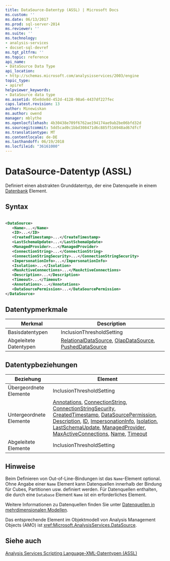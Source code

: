 ```yaml
---
title: DataSource-Datentyp (ASSL) | Microsoft Docs
ms.custom: ''
ms.date: 06/13/2017
ms.prod: sql-server-2014
ms.reviewer: ''
ms.suite: ''
ms.technology:
- analysis-services
- docset-sql-devref
ms.tgt_pltfrm: ''
ms.topic: reference
api_name:
- DataSource Data Type
api_location:
- http://schemas.microsoft.com/analysisservices/2003/engine
topic_type:
- apiref
helpviewer_keywords:
- DataSource data type
ms.assetid: 05e8de8d-452d-4128-98a6-4437df227fec
caps.latest.revision: 13
author: Minewiskan
ms.author: owend
manager: mblythe
ms.openlocfilehash: 4b30438e709f6762ae194174ae9ab2be06bfd32d
ms.sourcegitcommit: 5dd5cad0c1bbd308471d6c885f516948ad67dfcf
ms.translationtype: MT
ms.contentlocale: de-DE
ms.lasthandoff: 06/19/2018
ms.locfileid: "36161000"
---
```

# <a name="datasource-data-type-assl"></a>DataSource-Datentyp (ASSL)
  Definiert einen abstrakten Grunddatentyp, der eine Datenquelle in einem [Datenbank](../objects/database-element-assl.md) Element.  
  
## <a name="syntax"></a>Syntax  
  
```xml  
  
<DataSource>  
   <Name>...</Name>  
   <ID>...</ID>  
   <CreatedTimestamp>...</CreateTimestamp>  
   <LastSchemaUpdate>...</LastSchemaUpdate>  
   <ManagedProvider>...</ManagedProvider>  
   <ConnectionString>...</ConnectionString>  
   <ConnectionStringSecurity>...</ConnectionStringSecurity>  
   <ImpersonationInfo>...</ImpersonationInfo>  
   <Isolation>...</Isolation>  
   <MaxActiveConnections>...</MaxActiveConnections>  
   <Description>...</Description>  
   <Timeout>...</Timeout>  
   <Annotations>...</Annotations>  
   <DataSourcePermission>...</DataSourcePermission>  
</DataSource>  
```  
  
## <a name="data-type-characteristics"></a>Datentypmerkmale  
  
|Merkmal|Description|  
|--------------------|-----------------|  
|Basisdatentypen|InclusionThresholdSetting|  
|Abgeleitete Datentypen|[RelationalDataSource](datasource-data-type-assl.md), [OlapDataSource](olapdatasource-data-type-assl.md), [PushedDataSource](pusheddatasource-data-type-assl.md)|  
  
## <a name="data-type-relationships"></a>Datentypbeziehungen  
  
|Beziehung|Element|  
|------------------|-------------|  
|Übergeordnete Elemente|InclusionThresholdSetting|  
|Untergeordnete Elemente|[Annotations](../collections/annotations-element-assl.md), [ConnectionString](../properties/connectionstring-element-assl.md), [ConnectionStringSecurity](../properties/connectionstringsecurity-element-assl.md), [CreatedTimestamp](../properties/createdtimestamp-element-assl.md), [DataSourcePermission](../collections/datasourcepermissions-element-assl.md), [Description](../properties/description-element-assl.md), [ID](../properties/id-element-assl.md), [ImpersonationInfo](../properties/impersonationinfo-element-assl.md), [Isolation](../properties/isolation-element-assl.md), [LastSchemaUpdate](../properties/lastschemaupdate-element-assl.md), [ManagedProvider](../properties/managedprovider-element-assl.md), [MaxActiveConnections](../properties/maxactiveconnections-element-assl.md), [Name](../properties/name-element-assl.md), [Timeout](../properties/timeout-element-assl.md)|  
|Abgeleitete Elemente|InclusionThresholdSetting|  
  
## <a name="remarks"></a>Hinweise  
 Beim Definieren von Out-of-Line-Bindungen ist das `Name`-Element optional. Ohne Angabe einer `Name` Element kann Datenquellen innerhalb der Bindung für Cubes, Partitionen usw. definiert werden. Für Datenquellen enthalten, die durch eine `Database` Element `Name` ist ein erforderliches Element.  
  
 Weitere Informationen zu Datenquellen finden Sie unter [Datenquellen in mehrdimensionalen Modellen](../../multidimensional-models/data-sources-in-multidimensional-models.md).  
  
 Das entsprechende Element im Objektmodell von Analysis Management Objects (AMO) ist <xref:Microsoft.AnalysisServices.DataSource>.  
  
## <a name="see-also"></a>Siehe auch  
 [Analysis Services Scripting Language-XML-Datentypen &#40;ASSL&#41;](analysis-services-scripting-language-xml-data-types-assl.md)  
  
  